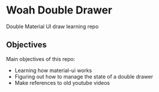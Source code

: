 # Woah Double Drawer

Double Material UI draw learning repo

## Objectives

Main objectives of this repo:

 - Learning how material-ui works
 - Figuring out how to manage the state of a double drawer
 - Make references to old youtube videos
